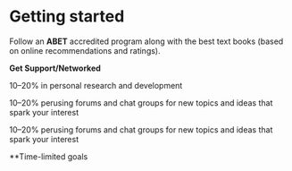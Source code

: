 # Getting started

Follow an **ABET** accredited program along with the best text books (based on online recommendations and ratings).

**Get Support/Networked**

10–20% in personal research and development

10–20% perusing forums and chat groups for new topics and ideas that spark your interest

10–20% perusing forums and chat groups for new topics and ideas that spark your interest

**Time-limited goals